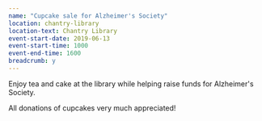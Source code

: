 ```yaml
---
name: "Cupcake sale for Alzheimer's Society"
location: chantry-library
location-text: Chantry Library
event-start-date: 2019-06-13
event-start-time: 1000
event-end-time: 1600
breadcrumb: y
---
```


Enjoy tea and cake at the library while helping raise funds for Alzheimer's Society.

All donations of cupcakes very much appreciated!
